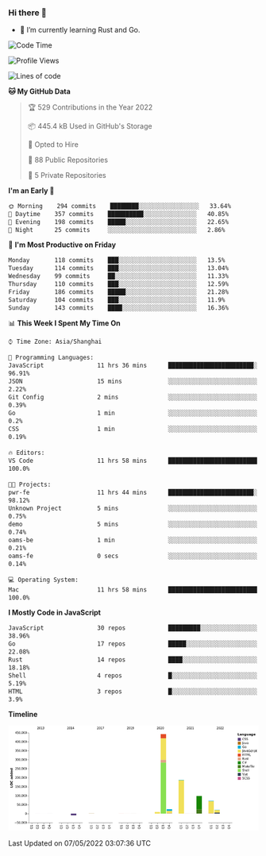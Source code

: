### Hi there 👋

- 🌱 I’m currently learning Rust and Go.

<!--START_SECTION:waka-->
![Code Time](http://img.shields.io/badge/Code%20Time-361%20hrs%2056%20mins-blue)

![Profile Views](http://img.shields.io/badge/Profile%20Views-1-blue)

![Lines of code](https://img.shields.io/badge/From%20Hello%20World%20I%27ve%20Written-850%20Thousand%20lines%20of%20code-blue)

**🐱 My GitHub Data** 

> 🏆 529 Contributions in the Year 2022
 > 
> 📦 445.4 kB Used in GitHub's Storage 
 > 
> 💼 Opted to Hire
 > 
> 📜 88 Public Repositories 
 > 
> 🔑 5 Private Repositories  
 > 
**I'm an Early 🐤** 

```text
🌞 Morning    294 commits    ████████░░░░░░░░░░░░░░░░░   33.64% 
🌆 Daytime    357 commits    ██████████░░░░░░░░░░░░░░░   40.85% 
🌃 Evening    198 commits    █████░░░░░░░░░░░░░░░░░░░░   22.65% 
🌙 Night      25 commits     ░░░░░░░░░░░░░░░░░░░░░░░░░   2.86%

```
📅 **I'm Most Productive on Friday** 

```text
Monday       118 commits    ███░░░░░░░░░░░░░░░░░░░░░░   13.5% 
Tuesday      114 commits    ███░░░░░░░░░░░░░░░░░░░░░░   13.04% 
Wednesday    99 commits     ██░░░░░░░░░░░░░░░░░░░░░░░   11.33% 
Thursday     110 commits    ███░░░░░░░░░░░░░░░░░░░░░░   12.59% 
Friday       186 commits    █████░░░░░░░░░░░░░░░░░░░░   21.28% 
Saturday     104 commits    ███░░░░░░░░░░░░░░░░░░░░░░   11.9% 
Sunday       143 commits    ████░░░░░░░░░░░░░░░░░░░░░   16.36%

```


📊 **This Week I Spent My Time On** 

```text
⌚︎ Time Zone: Asia/Shanghai

💬 Programming Languages: 
JavaScript               11 hrs 36 mins      ████████████████████████░   96.91% 
JSON                     15 mins             ░░░░░░░░░░░░░░░░░░░░░░░░░   2.22% 
Git Config               2 mins              ░░░░░░░░░░░░░░░░░░░░░░░░░   0.39% 
Go                       1 min               ░░░░░░░░░░░░░░░░░░░░░░░░░   0.2% 
CSS                      1 min               ░░░░░░░░░░░░░░░░░░░░░░░░░   0.19%

🔥 Editors: 
VS Code                  11 hrs 58 mins      █████████████████████████   100.0%

🐱‍💻 Projects: 
pwr-fe                   11 hrs 44 mins      ████████████████████████░   98.12% 
Unknown Project          5 mins              ░░░░░░░░░░░░░░░░░░░░░░░░░   0.75% 
demo                     5 mins              ░░░░░░░░░░░░░░░░░░░░░░░░░   0.74% 
oams-be                  1 min               ░░░░░░░░░░░░░░░░░░░░░░░░░   0.21% 
oams-fe                  0 secs              ░░░░░░░░░░░░░░░░░░░░░░░░░   0.14%

💻 Operating System: 
Mac                      11 hrs 58 mins      █████████████████████████   100.0%

```

**I Mostly Code in JavaScript** 

```text
JavaScript               30 repos            █████████░░░░░░░░░░░░░░░░   38.96% 
Go                       17 repos            █████░░░░░░░░░░░░░░░░░░░░   22.08% 
Rust                     14 repos            ████░░░░░░░░░░░░░░░░░░░░░   18.18% 
Shell                    4 repos             █░░░░░░░░░░░░░░░░░░░░░░░░   5.19% 
HTML                     3 repos             █░░░░░░░░░░░░░░░░░░░░░░░░   3.9%

```


**Timeline**

![Chart not found](https://raw.githubusercontent.com/elton/elton/main/charts/bar_graph.png) 


 Last Updated on 07/05/2022 03:07:36 UTC
<!--END_SECTION:waka-->

<!--
**elton/elton** is a ✨ _special_ ✨ repository because its `README.md` (this file) appears on your GitHub profile.

Here are some ideas to get you started:

- 🔭 I’m currently working on ...
- 🌱 I’m currently learning ...
- 👯 I’m looking to collaborate on ...
- 🤔 I’m looking for help with ...
- 💬 Ask me about ...
- 📫 How to reach me: ...
- 😄 Pronouns: ...
- ⚡ Fun fact: ...
-->
